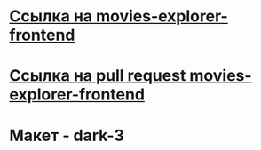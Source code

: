
# [Ссылка на movies-explorer-frontend](https://github.com/OrGaNiK777/movies-explorer-frontend/tree/level-2)
# [Ссылка на pull request movies-explorer-frontend](https://github.com/OrGaNiK777/movies-explorer-frontend/pull/1)

# Макет - dark-3 
